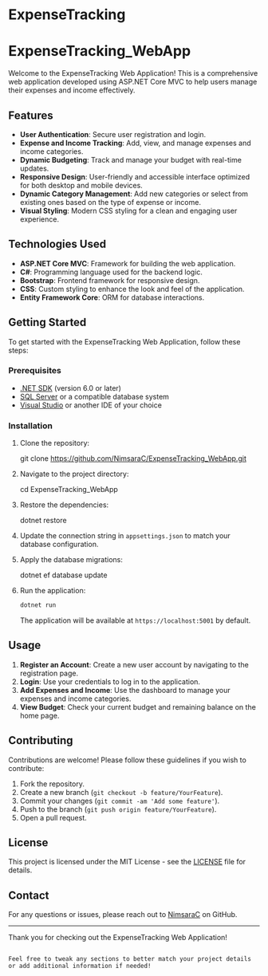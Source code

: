# ExpenseTracking
# ExpenseTracking_WebApp

Welcome to the ExpenseTracking Web Application! This is a comprehensive web application developed using ASP.NET Core MVC to help users manage their expenses and income effectively.

## Features

- **User Authentication**: Secure user registration and login.
- **Expense and Income Tracking**: Add, view, and manage expenses and income categories.
- **Dynamic Budgeting**: Track and manage your budget with real-time updates.
- **Responsive Design**: User-friendly and accessible interface optimized for both desktop and mobile devices.
- **Dynamic Category Management**: Add new categories or select from existing ones based on the type of expense or income.
- **Visual Styling**: Modern CSS styling for a clean and engaging user experience.

## Technologies Used

- **ASP.NET Core MVC**: Framework for building the web application.
- **C#**: Programming language used for the backend logic.
- **Bootstrap**: Frontend framework for responsive design.
- **CSS**: Custom styling to enhance the look and feel of the application.
- **Entity Framework Core**: ORM for database interactions.

## Getting Started

To get started with the ExpenseTracking Web Application, follow these steps:

### Prerequisites

- [.NET SDK](https://dotnet.microsoft.com/download) (version 6.0 or later)
- [SQL Server](https://www.microsoft.com/en-us/sql-server/sql-server-downloads) or a compatible database system
- [Visual Studio](https://visualstudio.microsoft.com/) or another IDE of your choice

### Installation

1. Clone the repository:

   git clone https://github.com/NimsaraC/ExpenseTracking_WebApp.git


2. Navigate to the project directory:


   cd ExpenseTracking_WebApp


3. Restore the dependencies:


   dotnet restore


4. Update the connection string in `appsettings.json` to match your database configuration.

5. Apply the database migrations:


   dotnet ef database update


6. Run the application:

   ```bash
   dotnet run
   ```

   The application will be available at `https://localhost:5001` by default.

## Usage

1. **Register an Account**: Create a new user account by navigating to the registration page.
2. **Login**: Use your credentials to log in to the application.
3. **Add Expenses and Income**: Use the dashboard to manage your expenses and income categories.
4. **View Budget**: Check your current budget and remaining balance on the home page.

## Contributing

Contributions are welcome! Please follow these guidelines if you wish to contribute:

1. Fork the repository.
2. Create a new branch (`git checkout -b feature/YourFeature`).
3. Commit your changes (`git commit -am 'Add some feature'`).
4. Push to the branch (`git push origin feature/YourFeature`).
5. Open a pull request.

## License

This project is licensed under the MIT License - see the [LICENSE](LICENSE) file for details.

## Contact

For any questions or issues, please reach out to [NimsaraC](https://github.com/NimsaraC) on GitHub.

---

Thank you for checking out the ExpenseTracking Web Application!

```

Feel free to tweak any sections to better match your project details or add additional information if needed!
